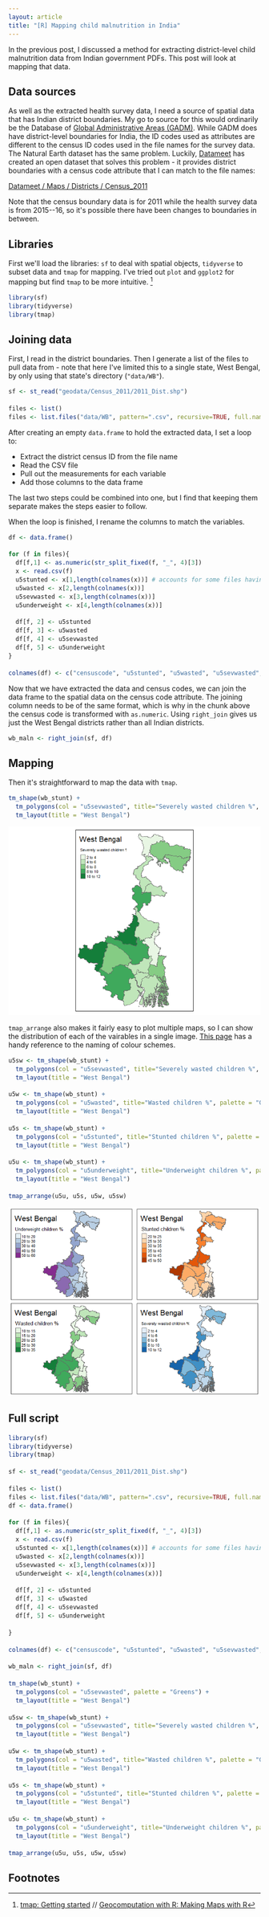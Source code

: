 ```yaml
---
layout: article
title: "[R] Mapping child malnutrition in India"
---
```


In the previous post, I discussed a method for extracting district-level child malnutrition data from Indian government PDFs. This post will look at mapping that data. 

## Data sources
As well as the extracted health survey data, I need a source of spatial data that has Indian district boundaries. My go to source for this would ordinarily be the Database of [Global Administrative Areas (GADM)](https://gadm.org/). While GADM does have district-level boundaries for India, the ID codes used as attributes are different to the census ID codes used in the file names for the survey data. The Natural Earth dataset has the same problem. Luckily, [Datameet](http://datameet.org) has created an open dataset that solves this problem - it provides district boundaries with a census code attribute that I can match to the file names: 

[Datameet / Maps / Districts / Census_2011](https://github.com/datameet/maps/tree/master/Districts/Census_2011)

Note that the census boundary data is for 2011 while the health survey data is from 2015--16, so it's possible there have been changes to boundaries in between. 

## Libraries 
First we'll load the libraries: `sf` to deal with spatial objects, `tidyverse` to subset data and `tmap` for mapping. I've tried out `plot` and `ggplot2` for mapping but find `tmap` to be more intuitive. [^1]

```r
library(sf)
library(tidyverse)
library(tmap) 
``` 

## Joining data 
First, I read in the district boundaries. Then I generate a list of the files to pull data from - note that here I've limited this to a single state, West Bengal, by only using that state's directory (`"data/WB"`). 
```r
sf <- st_read("geodata/Census_2011/2011_Dist.shp")

files <- list() 
files <- list.files("data/WB", pattern=".csv", recursive=TRUE, full.names=TRUE)
```
After creating an empty `data.frame` to hold the extracted data, I set a loop to: 
  * Extract the district census ID from the file name
  * Read the CSV file
  * Pull out the measurements for each variable
  * Add those columns to the data frame
  
The last two steps could be combined into one, but I find that keeping them separate makes the steps easier to follow.  

When the loop is finished, I rename the columns to match the variables.

```r
df <- data.frame()

for (f in files){
  df[f,1] <- as.numeric(str_split_fixed(f, "_", 4)[3])
  x <- read.csv(f)
  u5stunted <- x[1,length(colnames(x))] # accounts for some files having 3 columns, some 4
  u5wasted <- x[2,length(colnames(x))]
  u5sevwasted <- x[3,length(colnames(x))]
  u5underweight <- x[4,length(colnames(x))]

  df[f, 2] <- u5stunted
  df[f, 3] <- u5wasted
  df[f, 4] <- u5sevwasted
  df[f, 5] <- u5underweight
}

colnames(df) <- c("censuscode", "u5stunted", "u5wasted", "u5sevwasted", "u5underweight")
```

Now that we have extracted the data and census codes, we can join the data frame to the spatial data on the census code attribute. The joining column needs to be of the same format, which is why in the chunk above the census code is transformed with `as.numeric`. Using `right_join` gives us just the West Bengal districts rather than all Indian districts. 

```r
wb_maln <- right_join(sf, df)
```

## Mapping 
Then it's straightforward to map the data with `tmap`. 
```r
tm_shape(wb_stunt) + 
  tm_polygons(col = "u5sevwasted", title="Severely wasted children %", palette = "Greens") + 
  tm_layout(title = "West Bengal")
```

<img src="/assets/images/wb_sevwasted.png"/>

`tmap_arrange` also makes it fairly easy to plot multiple maps, so I can show the distribution of each of the vairables in a single image. [This page](https://www.datanovia.com/en/blog/top-r-color-palettes-to-know-for-great-data-visualization/) has a handy reference to the naming of colour schemes. 

```r
u5sw <- tm_shape(wb_stunt) + 
  tm_polygons(col = "u5sevwasted", title="Severely wasted children %", palette = "Blues") + 
  tm_layout(title = "West Bengal")

u5w <- tm_shape(wb_stunt) + 
  tm_polygons(col = "u5wasted", title="Wasted children %", palette = "Greens") + 
  tm_layout(title = "West Bengal")

u5s <- tm_shape(wb_stunt) + 
  tm_polygons(col = "u5stunted", title="Stunted children %", palette = "Oranges") + 
  tm_layout(title = "West Bengal")

u5u <- tm_shape(wb_stunt) + 
  tm_polygons(col = "u5underweight", title="Underweight children %", palette = "BuPu") + 
  tm_layout(title = "West Bengal")

tmap_arrange(u5u, u5s, u5w, u5sw)
```
<img src="/assets/images/wb_maln.png"/>

## Full script
```r
library(sf)
library(tidyverse)
library(tmap) 

sf <- st_read("geodata/Census_2011/2011_Dist.shp")

files <- list() 
files <- list.files("data/WB", pattern=".csv", recursive=TRUE, full.names=TRUE)
df <- data.frame()

for (f in files){
  df[f,1] <- as.numeric(str_split_fixed(f, "_", 4)[3])
  x <- read.csv(f)
  u5stunted <- x[1,length(colnames(x))] # accounts for some files having 3 columns, some 4
  u5wasted <- x[2,length(colnames(x))]
  u5sevwasted <- x[3,length(colnames(x))]
  u5underweight <- x[4,length(colnames(x))]

  df[f, 2] <- u5stunted
  df[f, 3] <- u5wasted
  df[f, 4] <- u5sevwasted
  df[f, 5] <- u5underweight

}

colnames(df) <- c("censuscode", "u5stunted", "u5wasted", "u5sevwasted", "u5underweight")

wb_maln <- right_join(sf, df)

tm_shape(wb_stunt) + 
  tm_polygons(col = "u5sevwasted", palette = "Greens") + 
  tm_layout(title = "West Bengal")

u5sw <- tm_shape(wb_stunt) + 
  tm_polygons(col = "u5sevwasted", title="Severely wasted children %", palette = "Blues") + 
  tm_layout(title = "West Bengal")

u5w <- tm_shape(wb_stunt) + 
  tm_polygons(col = "u5wasted", title="Wasted children %", palette = "Greens") + 
  tm_layout(title = "West Bengal")

u5s <- tm_shape(wb_stunt) + 
  tm_polygons(col = "u5stunted", title="Stunted children %", palette = "Oranges") + 
  tm_layout(title = "West Bengal")

u5u <- tm_shape(wb_stunt) + 
  tm_polygons(col = "u5underweight", title="Underweight children %", palette = "BuPu") + 
  tm_layout(title = "West Bengal")

tmap_arrange(u5u, u5s, u5w, u5sw)
```
## Footnotes
[^1]: [tmap: Getting started](https://cran.r-project.org/web/packages/tmap/vignettes/tmap-getstarted.html#options-and-styles) // [Geocomputation with R: Making Maps with R](https://geocompr.robinlovelace.net/adv-map.html#static-maps)